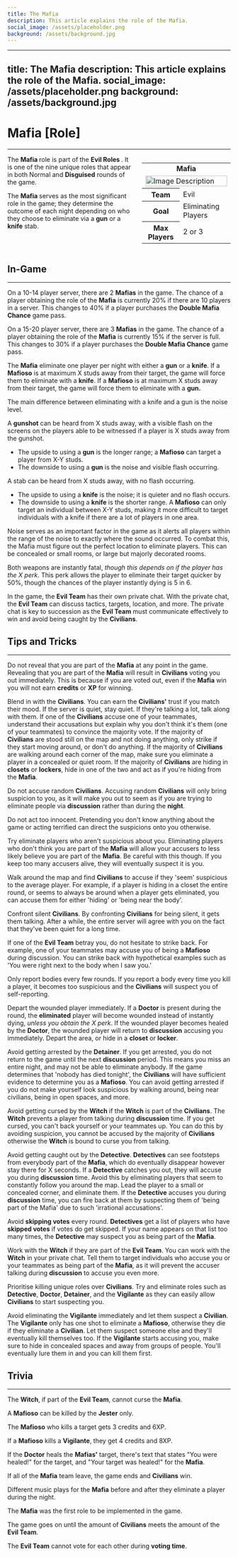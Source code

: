 ```yaml
---
title: The Mafia
description: This article explains the role of the Mafia.
social_image: /assets/placeholder.png
background: /assets/background.jpg
---
```

---
title: The Mafia
description: This article explains the role of the Mafia.
social_image: /assets/placeholder.png
background: /assets/background.jpg
---

# Mafia [Role]
---

<style>
@media (max-width: 768px) { /* For mobile users */
    .flex-container {
        flex-direction: column;
        align-items: center;
    }
    .infobox {
        align-self: center;
        order: -1;
        margin-left: 0;
        margin-bottom: 20px;
        width: 100%;
        max-width: 300px;
    }
}
</style>

<div class="flex-container" style="display: flex; align-items: flex-start;">
    <div style="flex: 1;">
        The <b> Mafia </b> role is part of the <b> Evil Roles </b>. It is one of the nine unique roles that appear in both Normal and <b>Disguised</b> rounds of the game. <p> The <b> Mafia </b> serves as the most significant role in the game; they determine the outcome of each night depending on who they choose to eliminate via a <b>gun</b> or a <b>knife</b> stab. </p>
    </div>
    <div class="infobox" style="flex: 0 0 200px; margin-left: 20px;">
        <table>
            <tr>
                <td colspan="2" style="text-align: center; font-weight: bold;">Mafia</td>
            </tr>
            <td colspan="2"><img src="https://mafiawiki.astrofare.xyz/assets/placeholder.png" alt="Image Description" class="infobox-image" style="width: 100%;"></td>
            </tr>
            <tr>
                <th>Team</th>
                <td>Evil</td>
            </tr>
            <tr>
                <th>Goal</th>
                <td>Eliminating Players</td>
            </tr>
            <tr>
                 <th> Max Players </th>
                 <td> 2 or 3 </th>
            </tr>
        </table>
    </div>
</div>

## **In-Game**
---
On a 10-14 player server, there are 2 **Mafias** in the game. The chance of a player obtaining the role of the **Mafia** is currently 20% if there are 10 players in a server. This changes to 40% if a player purchases the **Double Mafia Chance** game pass.

On a 15-20 player server, there are 3 **Mafias** in the game. The chance of a player obtaining the role of the **Mafia** is currently 15% if the server is full. This changes to 30% if a player purchases the **Double Mafia Chance** game pass.

The **Mafia** eliminate one player per night with either a **gun** or a **knife**. If a **Mafioso** is at maximum X studs away from their target, the game will force them to eliminate with a **knife**. If a **Mafioso** is at maximum X studs away from their target, the game will force them to eliminate with a **gun.**

The main difference between eliminating with a knife and a gun is the noise level. 

A **gunshot** can be heard from X studs away, with a visible flash on the screens on the players able to be witnessed if a player is X studs away from the gunshot.
- The upside to using a **gun** is the longer range; a **Mafioso** can target a player from X-Y studs. 
- The downside to using a **gun** is the noise and visible flash occurring.

A stab can be heard from X studs away, with no flash occurring. 
- The upside to using a **knife** is the noise; it is quieter and no flash occurs. 
- The downside to using a **knife** is the shorter range. A **Mafioso** can only target an individual between X-Y studs, making it more difficult to target individuals with a knife if there are a lot of players in one area.

Noise serves as an important factor in the game as it alerts all players within the range of the noise to exactly where the sound occurred. To combat this, the Mafia must figure out the perfect location to eliminate players. This can be concealed or small rooms, or large but majorly decorated rooms.
  
Both weapons are instantly fatal, *though this depends on if the player has the X perk*. This perk allows the player to eliminate their target quicker by 50%, though the chances of the player instantly dying is 5 in 6.

In the game, the **Evil Team** has their own private chat. With the private chat, the **Evil Team** can discuss tactics, targets, location, and more. The private chat is key to succession as the **Evil Team** must communicate effectively to win and avoid being caught by the **Civilians**. 

## **Tips and Tricks**
---
Do not reveal that you are part of the **Mafia** at any point in the game. Revealing that you are part of the **Mafia** will result in **Civilians** voting you out immediately. This is because if you are voted out, even if the **Mafia** win you will not earn **credits** or **XP** for winning.

Blend in with the **Civilians**. You can earn the **Civilians'** trust if you match their mood. If the server is quiet, stay quiet. If they're talking a lot, talk along with them. If one of the **Civilians** accuse one of your teammates, understand their accusations but explain why you don't think it's them (one of your teammates) to convince the majority vote. If the majority of **Civilians** are stood still on the map and not doing anything, only strike if they start moving around, or don't do anything. If the majority of **Civilians** are walking around each corner of the map, make sure you eliminate a player in a concealed or quiet room. If the majority of **Civilians** are hiding in **closets** or **lockers**, hide in one of the two and act as if you're hiding from the **Mafia**.

Do not accuse random **Civilians**. Accusing random **Civilians** will only bring suspicion to you, as it will make you out to seem as if you are trying to eliminate people via **discussion** rather than during the **night**.

Do not act too innocent. Pretending you don't know anything about the game or acting terrified can direct the suspicions onto you otherwise. 

Try eliminate players who aren't suspicious about you. Eliminating players who don't think you are part of the **Mafia** will allow your accusers to less likely believe you are part of the **Mafia**. Be careful with this though. If you keep too many accusers alive, they will eventually suspect it is you.

Walk around the map and find **Civilians** to accuse if they 'seem' suspicious to the average player. For example, if a player is hiding in a closet the entire round, or seems to always be around when a player gets eliminated, you can accuse them for either 'hiding' or 'being near the body'.

Confront silent **Civilians**. By confronting **Civilians** for being silent, it gets them talking. After a while, the entire server will agree with you on the fact that they've been quiet for a long time.

If one of the **Evil Team** betray you, do not hesitate to strike back. For example, one of your teammates may accuse you of being a **Mafioso** during discussion. You can strike back with hypothetical examples such as 'You were right next to the body when I saw you.'

Only report bodies every few rounds. If you report a body every time you kill a player, it becomes too suspicious and the **Civilians** will suspect you of self-reporting. 

Depart the wounded player immediately. If a **Doctor** is present during the round, the **eliminated** player will become wounded instead of instantly dying, *unless you obtain the X perk*. If the wounded player becomes healed by the **Doctor**, the wounded player will return to **discussion** accusing you immediately. Depart the area, or hide in a **closet** or **locker**. 

Avoid getting arrested by the **Detainer**. If you get arrested, you do not return to the game until the next **discussion** period. This means you miss an entire night, and may not be able to eliminate anybody. If the game determines that 'nobody has died tonight', the **Civilians** will have sufficient evidence to determine you as a **Mafioso**. You can avoid getting arrested if you do not make yourself look suspicious by walking around, being near civilians, being in open spaces, and more.

Avoid getting cursed by the **Witch** if the **Witch** is part of the **Civilians**. The **Witch** prevents a player from talking during **discussion** time. If you get cursed, you can't back yourself or your teammates up. You can do this by avoiding suspicion, you cannot be accused by the majority of **Civilians** otherwise the **Witch** is bound to curse you from talking.

Avoid getting caught out by the **Detective**. **Detectives** can see footsteps from everybody part of the **Mafia**, which do eventually disappear however stay there for X seconds. If a **Detective** catches you out, they will accuse you during **discussion** time. Avoid this by eliminating players that seem to constantly follow you around the map. Lead the player to a small or concealed corner, and eliminate them. If the **Detective** accuses you during **discussion** time, you can fire back at them by suspecting them of 'being part of the Mafia' due to such 'irrational accusations'.

Avoid **skipping votes** every round. **Detectives** get a list of players who have **skipped votes** if votes do get skipped. If your name appears on that list too many times, the **Detective** may suspect you as being part of the **Mafia**.

Work with the **Witch** if they are part of the **Evil Team**. You can work with the **Witch** in your private chat. Tell them to target individuals who accuse you or your teammates as being part of the **Mafia**, as it will prevent the accuser talking during **discussion** to accuse you even more.

Prioritise killing unique roles over **Civilians**. Try and eliminate roles such as **Detective**, **Doctor**, **Detainer**, and the **Vigilante** as they can easily allow **Civilians** to start suspecting you. 

Avoid eliminating the **Vigilante** immediately and let them suspect a **Civilian**. The **Vigilante** only has one shot to eliminate a **Mafioso**, otherwise they die if they eliminate a **Civilian**. Let them suspect someone else and they'll eventually kill themselves too. If the **Vigilante** starts accusing you, make sure to hide in concealed spaces and away from groups of people. You'll eventually lure them in and you can kill them first.
## **Trivia**
---

The **Witch**, if part of the **Evil Team**, cannot curse the **Mafia**. 

A **Mafioso** can be killed by the **Jester** only.

The **Mafioso** who kills a target gets 3 credits and 6XP.

If a **Mafioso** kills a **Vigilante**, they get 4 credits and 8XP.

If the **Doctor** heals the **Mafias'** target, there's text that states "You were healed!" for the target, and "Your target was healed!" for the **Mafia**.

If all of the **Mafia** team leave, the game ends and **Civilians** win. 

Different music plays for the **Mafia** before and after they eliminate a player during the night. 

The **Mafia** was the first role to be implemented in the game.

The game goes on until the amount of **Civilians** meets the amount of the **Evil Team**.

The **Evil Team** cannot vote for each other during **voting time**. 